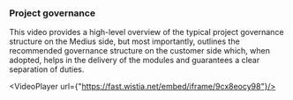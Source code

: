 ### Project governance

This video provides a high-level overview of the typical project governance structure on the Medius side, but most importantly, outlines the recommended governance structure on the customer side which, when adopted, helps in the delivery of the modules and guarantees a clear separation of duties.  

<VideoPlayer url={"https://fast.wistia.net/embed/iframe/9cx8eocy98"}/>
